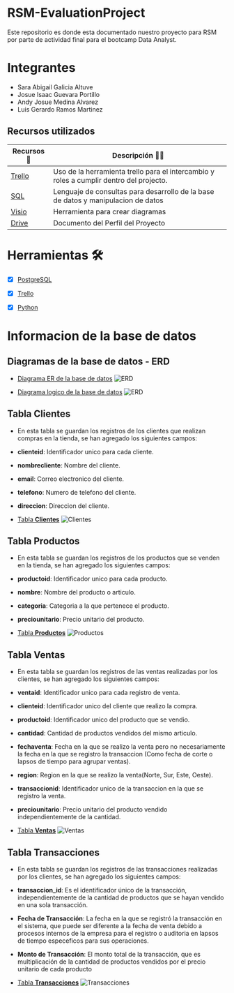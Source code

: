 # RSM-EvaluationProject

Este repositorio es donde esta documentado nuestro proyecto para RSM por parte de actividad final para el bootcamp Data Analyst.


# Integrantes

- Sara Abigail Galicia Altuve
- Josue Isaac Guevara Portillo
- Andy Josue Medina Alvarez
- Luis Gerardo Ramos Martinez

## Recursos utilizados

| Recursos 🙌                                                                                           | Descripción 🤯🧐                                                                                                                                     |
| ----------------------------------------------------------------------------------------------------- | ---------------------------------------------------------------------------------------------------------------------------------------------------- |
| [Trello](https://trello.com/invite/b/6736b4bf02576a2daef5c0c5/ATTIa801be59b0e7abb9a14b3674cb393a94DA014A37/proyecto-rsm)  | Uso de la herramienta trello para el intercambio y roles a cumplir dentro del projecto.                                                              |
| [SQL](https://drive.google.com/drive/folders/1dRTCiiEzxL33S-1qyCtmXk2xZZpMyP2d?usp=sharing)        | Lenguaje de consultas para desarrollo de la base de datos y manipulacion de datos  |
| [Visio](https://drive.google.com/drive/folders/1Y4iuff89TxRmQEcQBLWrGptIQf1-sI9Y) | Herramienta para crear diagramas                                                                           |
| [Drive](https://drive.google.com/drive/folders/1uAj_9s2-jROsAIQfNYyujRo7ImrerVvS?usp=sharing)     | Documento del Perfil del Proyecto                                                                                                                    |
# Herramientas 🛠️

- [x] [PostgreSQL](https://www.postgresql.org/)

- [x] [Trello](https://trello.com/b/Mgzfr7cQ/proyecto-rsm)

- [x] [Python](https://www.python.org/)

# Informacion de la base de datos

## Diagramas de la base de datos - ERD
- [Diagrama ER de la base de datos](/ERD/ERD-RSM.jpg)
![ERD](/ERD/ERD-RSM.jpg)

- [Diagrama logico de la base de datos](/ERD/DB_Diagrama.png)
![ERD](/ERD/DB_Diagrama.png)

## Tabla Clientes

- En esta tabla se guardan los registros de los clientes que realizan compras en la tienda, se han agregado los siguientes campos:

- **clienteid**: Identificador unico para cada cliente.
- **nombrecliente**: Nombre del cliente.
- **email**: Correo electronico del cliente.
- **telefono**: Numero de telefono del cliente.
- **direccion**: Direccion del cliente.

- [Tabla **Clientes**](/Capturas/clientes.png)
![Clientes](/Capturas/clientes.png)

## Tabla Productos

- En esta tabla se guardan los registros de los productos que se venden en la tienda, se han agregado los siguientes campos:

- **productoid**: Identificador unico para cada producto.
- **nombre**: Nombre del producto o articulo.
- **categoria**: Categoria a la que pertenece el producto.
- **preciounitario**: Precio unitario del producto.

- [Tabla **Productos**](/Capturas/productos.png)
![Productos](/Capturas/productos.png)

## Tabla Ventas

- En esta tabla se guardan los registros de las ventas realizadas por los clientes, se han agregado los siguientes campos:

- **ventaid**: Identificador unico para cada registro de venta.
- **clienteid**: Identificador unico del cliente que realizo la compra.
- **productoid**: Identificador unico del producto que se vendio.
- **cantidad**: Cantidad de productos vendidos del mismo articulo.
- **fechaventa**: Fecha en la que se realizo la venta pero no necesariamente la fecha en la que se registro la transaccion (Como fecha de corte o lapsos de tiempo para agrupar ventas).
- **region**: Region en la que se realizo la venta(Norte, Sur, Este, Oeste).
- **transaccionid**: Identificador unico de la transaccion en la que se registro la venta.
- **preciounitario**: Precio unitario del producto vendido independientemente de la cantidad.

- [Tabla **Ventas**](/Capturas/ventas.png)
![Ventas](/Capturas/ventas.png)

## Tabla Transacciones

- En esta tabla se guardan los registros de las transacciones realizadas por los clientes, se han agregado los siguientes campos:

- **transaccion_id**: Es el identificador único de la transacción, independientemente de la cantidad de productos que se hayan vendido en una sola transacción.

- **Fecha de Transacción**: La fecha en la que se registró la transacción en el sistema, que puede ser diferente a la fecha de venta debido a procesos internos de la empresa para el registro o auditoria en lapsos de tiempo especeficos para sus operaciones.

- **Monto de Transacción**: El monto total de la transacción, que es multiplicación de la cantidad de productos vendidos por el precio unitario de cada producto
- [Tabla **Transacciones**](/Capturas/transacciones.png)
![Transacciones](/Capturas/transacciones.png)
